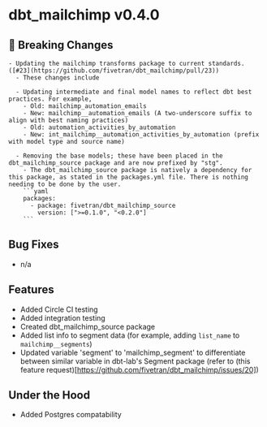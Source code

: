 # dbt_mailchimp v0.4.0

## 🚨 Breaking Changes
    - Updating the mailchimp transforms package to current standards. ([#23](https://github.com/fivetran/dbt_mailchimp/pull/23))
      - These changes include 
      
      - Updating intermediate and final model names to reflect dbt best practices. For example, 
        - Old: mailchimp_automation_emails 
        - New: mailchimp__automation_emails (A two-underscore suffix to align with best naming practices)
        - Old: automation_activities_by_automation
        - New: int_mailchimp__automation_activities_by_automation (prefix with model type and source name)

      - Removing the base models; these have been placed in the dbt_mailchimp_source package and are now prefixed by "stg". 
        - The dbt_mailchimp_source package is natively a dependency for this package, as stated in the packages.yml file. There is nothing needing to be done by the user.
        ```yaml
        packages:
          - package: fivetran/dbt_mailchimp_source 
            version: [">=0.1.0", "<0.2.0"]
        ```

## Bug Fixes
- n/a

## Features
- Added Circle CI testing
- Added integration testing
- Created dbt_mailchimp_source package
- Added list info to segment data (for example, adding `list_name` to `mailchimp__segments`) 
- Updated variable 'segment' to 'mailchimp_segment' to differentiate between similar variable in dbt-lab's Segment package (refer to (this feature request)[https://github.com/fivetran/dbt_mailchimp/issues/20])

## Under the Hood
- Added Postgres compatability 